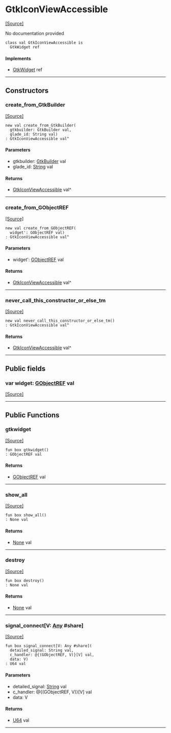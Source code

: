 # GtkIconViewAccessible
<span class="source-link">[[Source]](src/gtk3/GtkIconViewAccessible.md#L6)</span>

No documentation provided


```pony
class val GtkIconViewAccessible is
  GtkWidget ref
```

#### Implements

* [GtkWidget](gtk3-GtkWidget.md) ref

---

## Constructors

### create_from_GtkBuilder
<span class="source-link">[[Source]](src/gtk3/GtkIconViewAccessible.md#L14)</span>


```pony
new val create_from_GtkBuilder(
  gtkbuilder: GtkBuilder val,
  glade_id: String val)
: GtkIconViewAccessible val^
```
#### Parameters

*   gtkbuilder: [GtkBuilder](gtk3-GtkBuilder.md) val
*   glade_id: [String](builtin-String.md) val

#### Returns

* [GtkIconViewAccessible](gtk3-GtkIconViewAccessible.md) val^

---

### create_from_GObjectREF
<span class="source-link">[[Source]](src/gtk3/GtkIconViewAccessible.md#L17)</span>


```pony
new val create_from_GObjectREF(
  widget': GObjectREF val)
: GtkIconViewAccessible val^
```
#### Parameters

*   widget': [GObjectREF](minimal-browser-..-gobject-GObjectREF.md) val

#### Returns

* [GtkIconViewAccessible](gtk3-GtkIconViewAccessible.md) val^

---

### never_call_this_constructor_or_else_tm
<span class="source-link">[[Source]](src/gtk3/GtkIconViewAccessible.md#L20)</span>


```pony
new val never_call_this_constructor_or_else_tm()
: GtkIconViewAccessible val^
```

#### Returns

* [GtkIconViewAccessible](gtk3-GtkIconViewAccessible.md) val^

---

## Public fields

### var widget: [GObjectREF](minimal-browser-..-gobject-GObjectREF.md) val
<span class="source-link">[[Source]](src/gtk3/GtkIconViewAccessible.md#L10)</span>



---

## Public Functions

### gtkwidget
<span class="source-link">[[Source]](src/gtk3/GtkIconViewAccessible.md#L12)</span>


```pony
fun box gtkwidget()
: GObjectREF val
```

#### Returns

* [GObjectREF](minimal-browser-..-gobject-GObjectREF.md) val

---

### show_all
<span class="source-link">[[Source]](src/gtk3/GtkWidget.md#L4)</span>


```pony
fun box show_all()
: None val
```

#### Returns

* [None](builtin-None.md) val

---

### destroy
<span class="source-link">[[Source]](src/gtk3/GtkWidget.md#L7)</span>


```pony
fun box destroy()
: None val
```

#### Returns

* [None](builtin-None.md) val

---

### signal_connect\[V: [Any](builtin-Any.md) #share\]
<span class="source-link">[[Source]](src/gtk3/GtkWidget.md#L10)</span>


```pony
fun box signal_connect[V: Any #share](
  detailed_signal: String val,
  c_handler: @{(GObjectREF, V)}[V] val,
  data: V)
: U64 val
```
#### Parameters

*   detailed_signal: [String](builtin-String.md) val
*   c_handler: @{(GObjectREF, V)}[V] val
*   data: V

#### Returns

* [U64](builtin-U64.md) val

---

